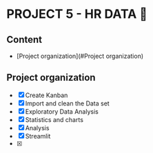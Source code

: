 # PROJECT 5 - HR DATA 🏫

## Content
- [Project organization](#Project organization)

## Project organization 

- [x] Create Kanban
- [x] Import and clean the Data set
- [x] Exploratory Data Analysis
- [x] Statistics and charts
- [x] Analysis
- [x] Streamlit
- [x] 
